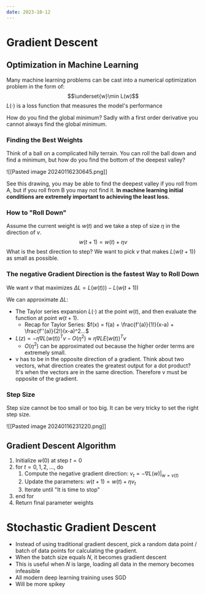 ```yaml
---
date: 2023-10-12
---
```

# Gradient Descent

## Optimization in Machine Learning
Many machine learning problems can be cast into a numerical optimization problem in the form of:
$$\underset{w}\min L(w)$$
$L(\cdot)$ is a loss function that measures the model's performance

How do you find the global minimum? Sadly with a first order derivative you cannot always find the global minimum.

### Finding the Best Weights
Think of a ball on a complicated hilly terrain. You can roll the ball down and find a minimum, but how do you find the bottom of the deepest valley?

![[Pasted image 20240116230645.png]]

See this drawing, you may be able to find the deepest valley if you roll from A, but if you roll from B you may not find it. **In machine learning initial conditions are extremely important to achieving the least loss.**

### How to "Roll Down"

Assume the current weight is $w(t)$ and we take a step of size $\eta$ in the direction of $v$.
$$
w(t+1) = w(t) + \eta v
$$
What is the best direction to step? We want to pick $v$ that makes $L(w(t+1))$ as small as possible.

### The negative Gradient Direction is the fastest Way to Roll Down

We want $v$ that maximizes $\Delta L = L(w(t))) - L(w(t+1))$

We can approximate $\Delta L$:
- The Taylor series expansion $L(\cdot)$ at the point $w(t)$, and then evaluate the function at point $w(t + 1)$.
	- Recap for Taylor Series: $f(x) = f(a) + \frac{f'(a)}{1!}(x-a) + \frac{f''(a)}{2!}(x-a)^2...$
- $L(z) = -\eta \nabla L (w(t))^T v - O(\eta^2) \approx \eta \nabla L E(w(t))^T v$
	- $O(\eta ^2)$ can be approximated out because the higher order terms are extremely small.
- v has to be in the opposite direction of a gradient. Think about two vectors, what direction creates the greatest output for a dot product? It's when the vectors are in the same direction. Therefore v must be opposite of the gradient.
### Step Size
Step size cannot be too small or too big. It can be very tricky to set the right step size.

![[Pasted image 20240116231220.png]]

## Gradient Descent Algorithm

1. Initialize $w(0)$ at step $t = 0$
2. for $t = 0,1,2,...,$ do
	1. Compute the negative gradient direction: $v_t = -\nabla L(w) \vert_{w = v(t)}$
	2. Update the parameters: $w(t + 1) = w(t) + \eta v_t$
	3. Iterate until "It is time to stop"
3. end for
4. Return final parameter weights

# Stochastic Gradient Descent

- Instead of using traditional gradient descent, pick a random data point / batch of data points for calculating the gradient.
- When the batch size equals 𝑁, it becomes gradient descent
- This is useful when 𝑁 is large, loading all data in the memory becomes  
infeasible
- All modern deep learning training uses SGD
- Will be more spikey